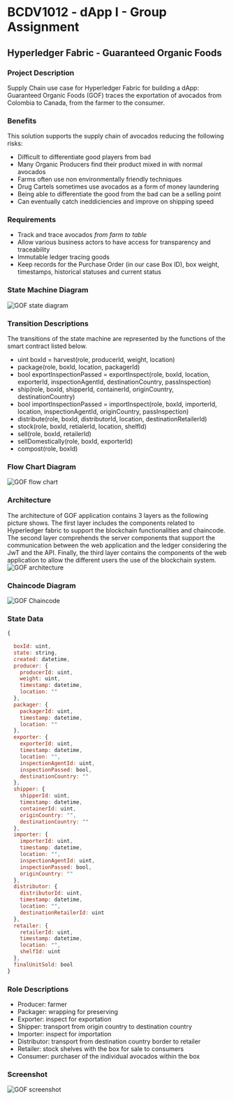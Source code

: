 # BCDV1012 - dApp I - Group Assignment

## Hyperledger Fabric - Guaranteed Organic Foods

### Project Description
Supply Chain use case for Hyperledger Fabric for building a dApp: Guaranteed Organic Foods (GOF) traces the exportation of avocados from Colombia to Canada, from the farmer to the consumer.


### Benefits
This solution supports the supply chain of avocados reducing the following risks:
- Difficult to differentiate good players from bad
- Many Organic Producers find their product mixed in with normal avocados
- Farms often use non environmentally friendly techniques
- Drug Cartels sometimes use avocados as a form of money laundering 
- Being able to differentiate the good from the bad can be a selling point
- Can eventually catch ineddiciencies and improve on shipping speed  


### Requirements
- Track and trace avocados _from farm to table_
- Allow various business actors to have access for transparency and traceability
- Immutable ledger tracing goods
- Keep records for the Purchase Order (in our case Box ID), box weight, timestamps, historical statuses and current status

### State Machine Diagram
![GOF state diagram](https://github.com/undermethod/GuaranteedOrganicFoodsHLF/blob/main/documents/GOF%20state%20diagram.png?raw=true)

### Transition Descriptions
The transitions of the state machine are represented by the functions of the smart contract listed below.
- uint boxId = harvest(role, producerId, weight, location)
- package(role, boxId, location, packagerId)
- bool exportInspectionPassed = exportInspect(role, boxId, location, exporterId, inspectionAgentId, destinationCountry, passInspection)
- ship(role, boxId, shipperId, containerId, originCountry, destinationCountry)
- bool importInspectionPassed = importInspect(role, boxId, importerId, location, inspectionAgentId, originCountry, passInspection)
- distribute(role, boxId, distributorId, location, destinationRetailerId)
- stock(role, boxId, retialerId, location, shelfId)
- sell(role, boxId, retailerId)
- sellDomestically(role, boxId, exporterId)
- compost(role, boxId)

### Flow Chart Diagram
![GOF flow chart](https://github.com/undermethod/GuaranteedOrganicFoodsHLF/blob/main/documents/GOF%20flow%20chart%20model.png?raw=true)

### Architecture
The architecture of GOF application contains 3 layers as the following picture shows. The first layer includes the components related to Hyperledger fabric to support the blockchain functionalities and chaincode. The second layer comprehends the server components that support the communication between the web application and the ledger considering the JwT and the API. Finally, the third layer contains the components of the web application to allow the different users the use of the blockchain system.
![GOF architecture](https://github.com/undermethod/GuaranteedOrganicFoodsHLF/blob/main/documents/GOF%20architecture.jpg?raw=true)

### Chaincode Diagram
![GOF Chaincode](https://github.com/undermethod/GuaranteedOrganicFoodsHLF/blob/de6093b1f429bd2f9f794c9a36fe766ca6a76996/documents/Chaincde%20diagram.jpg?raw=true)

### State Data
```javascript
{
  
  boxId: uint,
  state: string,
  created: datetime,
  producer: {
    producerId: uint,
    weight: uint,
	timestamp: datetime,
    location: ""
  },
  packager: {
    packagerId: uint,
    timestamp: datetime,
    location: ""
  },
  exporter: {
    exporterId: uint,
    timestamp: datetime,
    location: "",
    inspectionAgentId: uint,
    inspectionPassed: bool,
    destinationCountry: ""
  },
  shipper: {
    shipperId: uint,
    timestamp: datetime,
    containerId: uint,
    originCountry: "",
    destinationCountry: ""
  },
  importer: {
    importerId: uint,
    timestamp: datetime,
    location: "",
    inspectionAgentId: uint,
    inspectionPassed: bool,
    originCountry: ""
  },
  distributor: {
    distributorId: uint,
    timestamp: datetime,
    location: "",
    destinationRetailerId: uint
  },
  retailer: {
    retailerId: uint,
    timestamp: datetime,
    location: "",
    shelfId: uint
  },
  finalUnitSold: bool
}
```

### Role Descriptions
- Producer: farmer
- Packager: wrapping for preserving
- Exporter: inspect for exportation
- Shipper: transport from origin country to destination country
- Importer: inspect for importation
- Distributor: transport from destination country border to retailer
- Retailer: stock shelves with the box for sale to consumers
- Consumer: purchaser of the individual avocados within the box

### Screenshot
![GOF screenshot](https://github.com/undermethod/GuaranteedOrganicFoodsHLF/blob/main/documents/GOF%20screenshot.png?raw=true)
